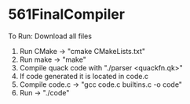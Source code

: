 # 561FinalCompiler

To Run: Download all files

1. Run CMake -> "cmake CMakeLists.txt"
2. Run make -> "make"
3. Compile quack code with "./parser <quackfn.qk>"
4. If code generated it is located in code.c
5. Compile code.c -> "gcc code.c builtins.c -o code"
6. Run -> "./code"
